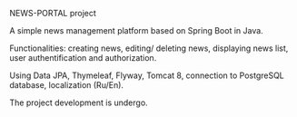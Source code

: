 NEWS-PORTAL project

A simple news management platform based on Spring Boot in Java.

Functionalities: creating news, editing/ deleting news, displaying news list, 
user authentification and authorization.

Using Data JPA, Thymeleaf, Flyway, Tomcat 8, connection to PostgreSQL database, localization (Ru/En).

The project development is undergo.